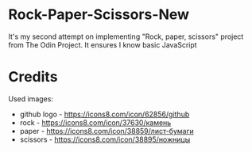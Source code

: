 # Rock-Paper-Scissors-New

It's my second attempt on implementing "Rock, paper, scissors" project from The Odin Project. It ensures I know basic JavaScript

# Credits

Used images:

- github logo - https://icons8.com/icon/62856/github
- rock - https://icons8.com/icon/37630/камень
- paper - https://icons8.com/icon/38859/лист-бумаги
- scissors - https://icons8.com/icon/38895/ножницы

